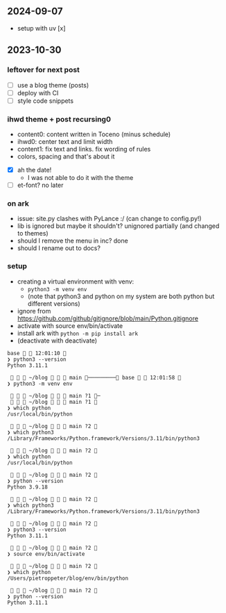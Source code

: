 ## 2024-09-07

- setup with uv [x]



## 2023-10-30

### leftover for next post

- [ ] use a blog theme (posts)
- [ ] deploy with CI
- [ ] style code snippets

### ihwd theme + post recursing0

- content0: content written in Toceno (minus schedule)
- ihwd0: center text and limit width
- content1: fix text and links. fix wording of rules
- colors, spacing and that's about it
- [x] ah the date!
  - I was not able to do it with the theme
- [ ] et-font? no later

### on ark

- issue: site.py clashes with PyLance :/ (can change to config.py!)
- lib is ignored but maybe it shouldn't? unignored partially (and changed to themes)
- should I remove the menu in inc? done
- should I rename out to docs?

### setup

- creating a virtual environment with venv:
  - `python3 -m venv env`
  - (note that python3 and python on my system are both python but different versions)
- ignore from https://github.com/github/gitignore/blob/main/Python.gitignore
- activate with source env/bin/activate
- install ark with `python -m pip install ark`
- (deactivate with deactivate)


```
base   12:01:10  
❯ python3 --version           
Python 3.11.1

    ~/blog    main ───────── base   12:01:58  
❯ python3 -m venv env

    ~/blog    main ?1 ─
    ~/blog    main ?1 
❯ which python
/usr/local/bin/python

    ~/blog    main ?2 
❯ which python3
/Library/Frameworks/Python.framework/Versions/3.11/bin/python3

    ~/blog    main ?2 
❯ which python   
/usr/local/bin/python

    ~/blog    main ?2 
❯ python --version   
Python 3.9.18

    ~/blog    main ?2 
❯ which python3  
/Library/Frameworks/Python.framework/Versions/3.11/bin/python3

    ~/blog    main ?2 
❯ python3 --version  
Python 3.11.1

    ~/blog    main ?2 
❯ source env/bin/activate

    ~/blog    main ?2 
❯ which python 
/Users/pietroppeter/blog/env/bin/python

    ~/blog    main ?2 
❯ python --version 
Python 3.11.1

```